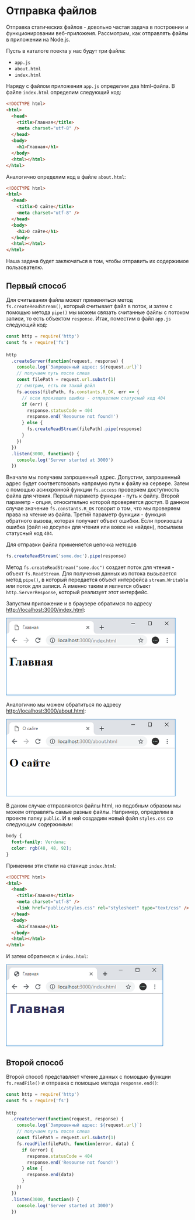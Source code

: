 # Отправка файлов

Отправка статических файлов - довольно частая задача в построении и функционировании веб-приложеия. Рассмотрим, как отправлять файлы в приложении на Node.js.

Пусть в каталоге поекта у нас будут три файла:

- `app.js`
- `about.html`
- `index.html`

Наряду с файлом приложения `app.js` определим два html-файла. В файле `index.html` определим следующий код:

```html
<!DOCTYPE html>
<html>
  <head>
    <title>Главная</title>
    <meta charset="utf-8" />
  </head>
  <body>
    <h1>Главная</h1>
  </body>
  <html></html>
</html>
```

Аналогично определим код в файле `about.html`:

```html
<!DOCTYPE html>
<html>
  <head>
    <title>О сайте</title>
    <meta charset="utf-8" />
  </head>
  <body>
    <h1>О сайте</h1>
  </body>
  <html></html>
</html>
```

Наша задача будет заключаться в том, чтобы отправить их содержимое пользователю.

## Первый способ

Для считывания файла может применяться метод `fs.createReadStream()`, который считывает файл в поток, и затем с помощью метода `pipe()` мы можем связать считанные файлы с потоком записи, то есть объектом `response`. Итак, поместим в файл `app.js` следующий код:

```js
const http = require('http')
const fs = require('fs')

http
  .createServer(function(request, response) {
    console.log(`Запрошенный адрес: ${request.url}`)
    // получаем путь после слеша
    const filePath = request.url.substr(1)
    // смотрим, есть ли такой файл
    fs.access(filePath, fs.constants.R_OK, err => {
      // если произошла ошибка - отправляем статусный код 404
      if (err) {
        response.statusCode = 404
        response.end('Resourse not found!')
      } else {
        fs.createReadStream(filePath).pipe(response)
      }
    })
  })
  .listen(3000, function() {
    console.log('Server started at 3000')
  })
```

Вначале мы получаем запрошенный адрес. Допустим, запрошенный адрес будет соответствовать напрямую пути к файлу на сервере. Затем с помощью асинхронной функции `fs.access` проверяем доступность файла для чтения. Первый параметр функции - путь к файлу. Второй параметр - опция, относительно которой проверяется доступ. В данном случае значение `fs.constants.R_OK` говорит о том, что мы проверяем права на чтение из файла. Третий параметр функции - функция обратного вызова, которая получает объект ошибки. Если произошла ошибка (файл не досупен для чтения или вовсе не найден), посылаем статусный код `404`.

Для отправки файла применяется цепочка методов

```js
fs.createReadStream('some.doc').pipe(response)
```

Метод `fs.createReadStream("some.doc")` создает поток для чтения - объект `fs.ReadStream`. Для получения данных из потока вызывается метод `pipe()`, в который передается объект интерфейса `stream.Writable` или поток для записи. А именно таким и является объект `http.ServerResponse`, который реализует этот интерфейс.

Запустим приложение и в браузере обратимся по адресу [http://localhost:3000/index.html](http://localhost:3000/index.html):

![3.2.png](3.2.png)

Аналогично мы можем обратиться по адресу [http://localhost:3000/about.html](http://localhost:3000/about.html):

![3.8.png](3.8.png)

В даном случае отправляются файлы html, но подобным образом мы можем отправлять самые разные файлы. Например, определим в проекте папку `public`. И в ней создадим новый файл `styles.css` со следующим содержимым:

```css
body {
  font-family: Verdana;
  color: rgb(48, 48, 92);
}
```

Применим эти стили на станице `index.html`:

```html
<!DOCTYPE html>
<html>
  <head>
    <title>Главная</title>
    <meta charset="utf-8" />
    <link href="public/styles.css" rel="stylesheet" type="text/css" />
  </head>
  <body>
    <h1>Главная</h1>
  </body>
  <html></html>
</html>
```

И затем обратимся к `index.html`:

![3.1.png](3.1.png)

## Второй способ

Второй способ представляет чтение данных с помощью функции `fs.readFile()` и отправка с помощью метода `response.end()`:

```js
const http = require('http')
const fs = require('fs')

http
  .createServer(function(request, response) {
    console.log(`Запрошенный адрес: ${request.url}`)
    // получаем путь после слеша
    const filePath = request.url.substr(1)
    fs.readFile(filePath, function(error, data) {
      if (error) {
        response.statusCode = 404
        response.end('Resourse not found!')
      } else {
        response.end(data)
      }
    })
  })
  .listen(3000, function() {
    console.log('Server started at 3000')
  })
```
